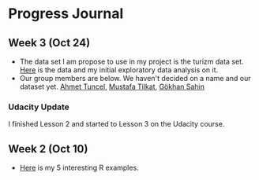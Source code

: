 
# Progress Journal
## Week 3 (Oct 24)

+ The data set I am propose to use in my project is the turizm data set. [Here](https://www.kaggle.com/sudala) is the data and my initial exploratory data analysis on it.
 + Our group members are below. We haven't decided on a name and our dataset yet.
   [Ahmet Tuncel](https://github.com/MEF-BDA503/pj-AhmetTuncel),
   [Mustafa Tilkat](https://github.com/MEF-BDA503/pj-mustafatilkat),
   [Gökhan Sahin](https://github.com/MEF-BDA503/pj-gokhansahin4)

### Udacity Update

I finished Lesson 2 and started to Lesson 3 on the Udacity course.


## Week 2 (Oct 10)

+ [Here](files/R_Resources.html) is my 5 interesting R examples. 
